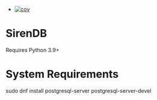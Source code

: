 + [![cov](https://staticfox.github.io/sirendb/badges/coverage.svg)](https://github.com/staticfox/sirendb/actions)


SirenDB
=======

Requires Python 3.9+


System Requirements
===================

sudo dnf install postgresql-server postgresql-server-devel
